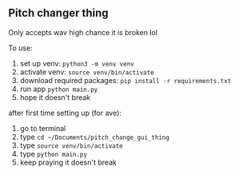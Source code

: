 ## Pitch changer thing
Only accepts wav
high chance it is broken lol

To use:

1. set up venv: `python3 -m venv venv`
2. activate venv: `source venv/bin/activate`
3. download required packages: `pip install -r requirements.txt`
4. run app `python main.py`
5. hope it doesn't break

after first time setting up (for ave):
1. go to terminal
2. type `cd ~/Documents/pitch_change_gui_thing`
3. type `source venv/bin/activate`
4. type `python main.py`
5. keep praying it doesn't break
